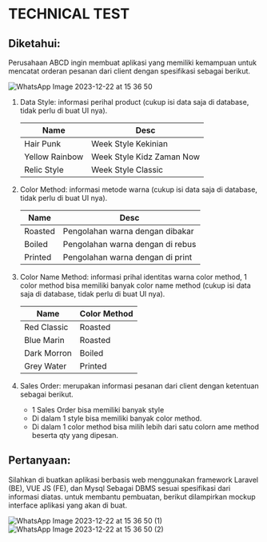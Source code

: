 
# TECHNICAL TEST

## Diketahui: 
Perusahaan ABCD ingin membuat aplikasi yang memiliki kemampuan untuk mencatat orderan pesanan dari client dengan spesifikasi sebagai berikut.

![WhatsApp Image 2023-12-22 at 15 36 50](https://github.com/YubiRepo/Backend-Test-Dev/assets/62506582/d2b1b30d-04b0-41e4-831f-6d81e618afda)


1. Data Style: informasi perihal product (cukup isi data saja di database, tidak perlu di buat UI nya).

      | Name           | Desc                      |
      |----------------|---------------------------|
      | Hair Punk | Week Style Kekinian            |
      | Yellow Rainbow | Week Style Kidz Zaman Now |
      | Relic Style | Week Style Classic           |

3. Color Method: informasi metode warna (cukup isi data saja di database, tidak perlu di buat UI nya).

    | Name      | Desc                              |
    |-----------|-----------------------------------|
    | Roasted   | Pengolahan warna dengan dibakar   |
    | Boiled    | Pengolahan warna dengan di rebus  |
    | Printed   | Pengolahan warna dengan di print  |
   

4. Color Name Method: informasi prihal identitas warna color method, 1 color method bisa memiliki banyak color name method (cukup isi data saja di database, tidak perlu di buat UI nya).
 
    | Name  | Color Method    |
    |-------|-----------------|
    | Red Classic   | Roasted |
    | Blue Marin    | Roasted |
    | Dark Morron   | Boiled  |
    | Grey Water    | Printed |

5. Sales Order: merupakan informasi pesanan dari client dengan ketentuan sebagai berikut.
    - 1 Sales Order bisa memiliki banyak style
    - Di dalam 1 style bisa memiliki banyak color method.
    - Di dalam 1 color method bisa milih lebih dari satu colorn ame method beserta qty yang dipesan.

## Pertanyaan: 
  Silahkan di buatkan aplikasi berbasis web menggunakan framework Laravel (BE), VUE JS (FE), dan Mysql Sebagai DBMS sesuai spesifikasi dari informasi diatas. untuk membantu pembuatan, berikut dilampirkan mockup interface aplikasi yang akan di buat.

![WhatsApp Image 2023-12-22 at 15 36 50 (1)](https://github.com/YubiRepo/Backend-Test-Dev/assets/62506582/eb68bbb4-7812-4f2b-8512-ec703aa09d9f)
![WhatsApp Image 2023-12-22 at 15 36 50 (2)](https://github.com/YubiRepo/Backend-Test-Dev/assets/62506582/2fc11eb9-3b24-41dd-8aad-4449e124525e)

